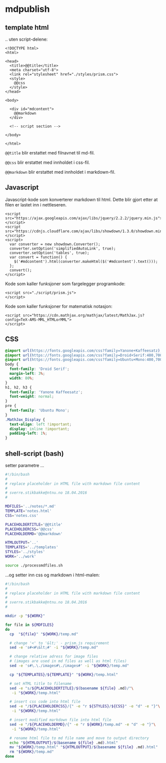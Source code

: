# mdpublish

## template html 

.. uten script-delene:

```markup
<!DOCTYPE html>
<html>

<head>
  <title>@@title</title>
  <meta charset="utf-8">
  <link rel="stylesheet" href="./styles/prism.css">
  <style>
    @@css
  </style>
</head>

<body>

  <div id="mdcontent">
    @@markdown
  </div>
  
  <!-- script section -->

</body>

</html>
```

`@@title`  blir erstattet med filnavnet til md-fil.

`@@css`  blir erstattet med innholdet i css-fil.

`@@markdown`  blir erstattet med innholdet i markdown-fil.


## Javascript

Javascript-kode som konverterer markdown til html. Dette blir gjort etter at filen 
er lastet inn i nettleseren.


```markup
<script src="https://ajax.googleapis.com/ajax/libs/jquery/2.2.2/jquery.min.js">
</script>
<script src="https://cdnjs.cloudflare.com/ajax/libs/showdown/1.3.0/showdown.min.js">
</script>
<script>
  var converter = new showdown.Converter();
  converter.setOption('simplifiedAutoLink', true);
  converter.setOption('tables', true);
  var convert = function() {
    $('#mdcontent').html(converter.makeHtml($('#mdcontent').text()));
  };
  convert();
</script>
```

Kode som kaller funksjoner som fargelegger programkode: 

```markup
<script src="./script/prism.js">
</script>
```

Kode som kaller funksjoner for matematisk notasjon:

```markup
<script src="https://cdn.mathjax.org/mathjax/latest/MathJax.js?config=TeX-AMS-MML_HTMLorMML">
</script>
```


## CSS


```css
@import url(https://fonts.googleapis.com/css?family=Yanone+Kaffeesatz);
@import url(https://fonts.googleapis.com/css?family=Droid+Serif:400,700,400italic);
@import url(https://fonts.googleapis.com/css?family=Ubuntu+Mono:400,700,400italic);
body {
  font-family: 'Droid Serif';
  margin-left: 3%;
  width: 80%;
}
h1, h2, h3 {
  font-family: 'Yanone Kaffeesatz';
  font-weight: normal;
}
pre {
  font-family: 'Ubuntu Mono';
}
.MathJax_Display {
  text-align: left !important;
  display: inline !important;
  padding-left: 1%;
}
```

## shell-script (bash)

setter parametre ...

```bash
#!/bin/bash
#
# replace placeholder in HTML file with markdown file content
#
# sverre.stikbakke@ntnu.no 18.04.2016
#

MDFILES='../notes/*.md'
TEMPLATE='notes.html'
CSS='notes.css'

PLACEHOLDERTITLE='@@title'
PLACEHOLDERCSS='@@css'
PLACEHOLDERMD='@@markdown'

HTMLOUTPUT='..'
TEMPLATES='../templates'
STYLES='../styles'
WORK='../work'

source ./processmdfiles.sh
```


...og setter inn css og markdown i html-malen:

```bash
#!/bin/bash
#
# replace placeholder in HTML file with markdown file content
#
# sverre.stikbakke@ntnu.no 18.04.2016
#

mkdir -p "${WORK}"

for file in ${MDFILES}
do
  cp  "${file}" "${WORK}/temp.md"

  # change '<' to '&lt;' - prism.js requirement
  sed -e 's#<#\&lt;#' -i "${WORK}/temp.md"

  # change relative adress for image files
  # (images are used in md files as well as html files)
  sed -e 's#\.\./images#\./images#' -i "${WORK}/temp.md"

  cp "${TEMPLATES}/${TEMPLATE}" "${WORK}/temp.html"

  # set HTML title to filename
  sed -e "s/${PLACEHOLDERTITLE}/$(basename ${file} .md)/"\
   -i "${WORK}/temp.html"

  # insert css code into html file
  sed -e "/${PLACEHOLDERCSS}/{" -e "r ${STYLES}/${CSS}" -e "d" -e "}"\
   -i "${WORK}/temp.html"

  # insert modified markdown file into html file
  sed -e "/${PLACEHOLDERMD}/{" -e "r ${WORK}/temp.md" -e "d" -e "}"\
   -i "${WORK}/temp.html"

  # rename html file to md file name and move to output directory
  echo "${HTMLOUTPUT}/$(basename ${file} .md).html"
  mv "${WORK}/temp.html" "${HTMLOUTPUT}/$(basename ${file} .md).html"
  rm "${WORK}/temp.md"
done
```